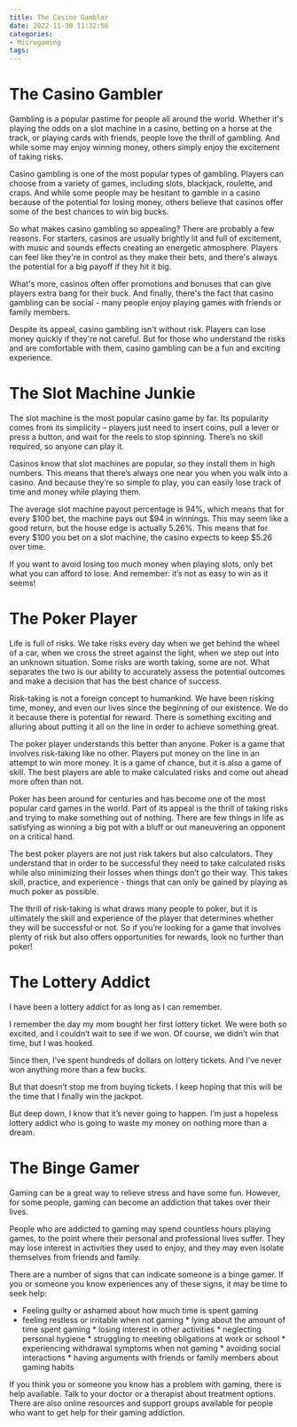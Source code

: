 ```yaml
---
title: The Casino Gambler
date: 2022-11-30 11:32:56
categories:
- Microgaming
tags:
---
```



#  The Casino Gambler

Gambling is a popular pastime for people all around the world. Whether it's playing the odds on a slot machine in a casino, betting on a horse at the track, or playing cards with friends, people love the thrill of gambling. And while some may enjoy winning money, others simply enjoy the excitement of taking risks.

Casino gambling is one of the most popular types of gambling. Players can choose from a variety of games, including slots, blackjack, roulette, and craps. And while some people may be hesitant to gamble in a casino because of the potential for losing money, others believe that casinos offer some of the best chances to win big bucks.

So what makes casino gambling so appealing? There are probably a few reasons. For starters, casinos are usually brightly lit and full of excitement, with music and sounds effects creating an energetic atmosphere. Players can feel like they're in control as they make their bets, and there's always the potential for a big payoff if they hit it big.

What's more, casinos often offer promotions and bonuses that can give players extra bang for their buck. And finally, there's the fact that casino gambling can be social - many people enjoy playing games with friends or family members.

Despite its appeal, casino gambling isn't without risk. Players can lose money quickly if they're not careful. But for those who understand the risks and are comfortable with them, casino gambling can be a fun and exciting experience.

#  The Slot Machine Junkie

The slot machine is the most popular casino game by far. Its popularity comes from its simplicity – players just need to insert coins, pull a lever or press a button, and wait for the reels to stop spinning. There’s no skill required, so anyone can play it.

Casinos know that slot machines are popular, so they install them in high numbers. This means that there’s always one near you when you walk into a casino. And because they’re so simple to play, you can easily lose track of time and money while playing them.

The average slot machine payout percentage is 94%, which means that for every $100 bet, the machine pays out $94 in winnings. This may seem like a good return, but the house edge is actually 5.26%. This means that for every $100 you bet on a slot machine, the casino expects to keep $5.26 over time.

If you want to avoid losing too much money when playing slots, only bet what you can afford to lose. And remember: it’s not as easy to win as it seems!

#  The Poker Player

Life is full of risks. We take risks every day when we get behind the wheel of a car, when we cross the street against the light, when we step out into an unknown situation. Some risks are worth taking, some are not. What separates the two is our ability to accurately assess the potential outcomes and make a decision that has the best chance of success.

Risk-taking is not a foreign concept to humankind. We have been risking time, money, and even our lives since the beginning of our existence. We do it because there is potential for reward. There is something exciting and alluring about putting it all on the line in order to achieve something great.

The poker player understands this better than anyone. Poker is a game that involves risk-taking like no other. Players put money on the line in an attempt to win more money. It is a game of chance, but it is also a game of skill. The best players are able to make calculated risks and come out ahead more often than not.

Poker has been around for centuries and has become one of the most popular card games in the world. Part of its appeal is the thrill of taking risks and trying to make something out of nothing. There are few things in life as satisfying as winning a big pot with a bluff or out maneuvering an opponent on a critical hand.

The best poker players are not just risk takers but also calculators. They understand that in order to be successful they need to take calculated risks while also minimizing their losses when things don’t go their way. This takes skill, practice, and experience - things that can only be gained by playing as much poker as possible.

The thrill of risk-taking is what draws many people to poker, but it is ultimately the skill and experience of the player that determines whether they will be successful or not. So if you’re looking for a game that involves plenty of risk but also offers opportunities for rewards, look no further than poker!

#  The Lottery Addict

I have been a lottery addict for as long as I can remember.

I remember the day my mom bought her first lottery ticket. We were both so excited, and I couldn’t wait to see if we won. Of course, we didn’t win that time, but I was hooked.

Since then, I’ve spent hundreds of dollars on lottery tickets. And I’ve never won anything more than a few bucks.

But that doesn’t stop me from buying tickets. I keep hoping that this will be the time that I finally win the jackpot.

But deep down, I know that it’s never going to happen. I’m just a hopeless lottery addict who is going to waste my money on nothing more than a dream.

#  The Binge Gamer

Gaming can be a great way to relieve stress and have some fun. However, for some people, gaming can become an addiction that takes over their lives.

People who are addicted to gaming may spend countless hours playing games, to the point where their personal and professional lives suffer. They may lose interest in activities they used to enjoy, and they may even isolate themselves from friends and family.

There are a number of signs that can indicate someone is a binge gamer. If you or someone you know experiences any of these signs, it may be time to seek help:

* Feeling guilty or ashamed about how much time is spent gaming
 * feeling restless or irritable when not gaming * lying about the amount of time spent gaming * losing interest in other activities * neglecting personal hygiene * struggling to meeting obligations at work or school * experiencing withdrawal symptoms when not gaming * avoiding social interactions * having arguments with friends or family members about gaming habits

If you think you or someone you know has a problem with gaming, there is help available. Talk to your doctor or a therapist about treatment options. There are also online resources and support groups available for people who want to get help for their gaming addiction.